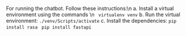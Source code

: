 For running the chatbot. Follow these instructions:\n
a. Install a virtual environment using the commands \n 
``` virtualenv venv```
b. Run the virtual environment: ``` ./venv/Scripts/activate ```
c. Install the dependencies: 
```pip install rasa```
``` pip install fastapi```


